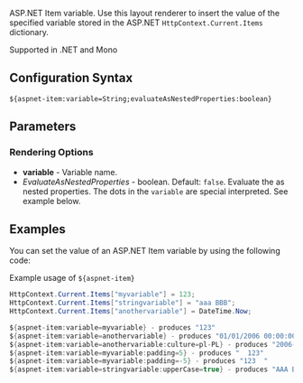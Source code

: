 ASP.NET Item variable.
Use this layout renderer to insert the value of the specified variable stored 
 in the ASP.NET `HttpContext.Current.Items` dictionary.

Supported in .NET and Mono

## Configuration Syntax
```
${aspnet-item:variable=String;evaluateAsNestedProperties:boolean}
```

## Parameters
### Rendering Options
* **variable** - Variable name.
* _EvaluateAsNestedProperties_ - boolean. Default: `false`. Evaluate the  as nested properties. The dots in the `variable` are special interpreted. See example below.


## Examples

<para>You can set the value of an ASP.NET Item variable by using the following code:</para>
	
Example usage of `${aspnet-item}`


```c#
HttpContext.Current.Items["myvariable"] = 123;
HttpContext.Current.Items["stringvariable"] = "aaa BBB";
HttpContext.Current.Items["anothervariable"] = DateTime.Now;

${aspnet-item:variable=myvariable} - produces "123"
${aspnet-item:variable=anothervariable} - produces "01/01/2006 00:00:00"
${aspnet-item:variable=anothervariable:culture=pl-PL} - produces "2006-01-01 00:00:00"
${aspnet-item:variable=myvariable:padding=5} - produces "  123"
${aspnet-item:variable=myvariable:padding=-5} - produces "123  "
${aspnet-item:variable=stringvariable:upperCase=true} - produces "AAA BBB"
```
